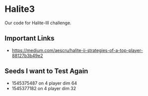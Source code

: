 # Halite3
Our code for Halite-III challenge.


## Important Links
- https://medium.com/aescru/halite-ii-strategies-of-a-top-player-88127b3b49e2

## Seeds I want to Test Again
- 1545375487 on 4 player dim 64
- 1545377182 on 4 player dim 32
